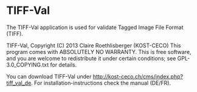 TIFF-Val
========

The TIFF-Val application is used for validate Tagged Image File Format (TIFF).

TIFF-Val, Copyright (C) 2013 Claire Roethlisberger (KOST-CECO)
This program comes with ABSOLUTELY NO WARRANTY.
This is free software, and you are welcome to redistribute it under 
certain conditions; see GPL-3.0_COPYING.txt for details.

You can download TIFF-Val under http://kost-ceco.ch/cms/index.php?tiff_val_de. 
For installation-instructions check the manual (DE/FR).
